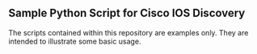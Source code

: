 
## Sample Python Script for Cisco IOS Discovery ##

The scripts contained within this repository are examples only.  They are intended to illustrate some basic usage. 




